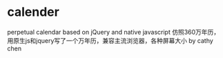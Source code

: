 # calender
perpetual calendar based on jQuery and native javascript
仿照360万年历，用原生js和jquery写了一个万年历，兼容主流浏览器，各种屏幕大小
by cathy chen
